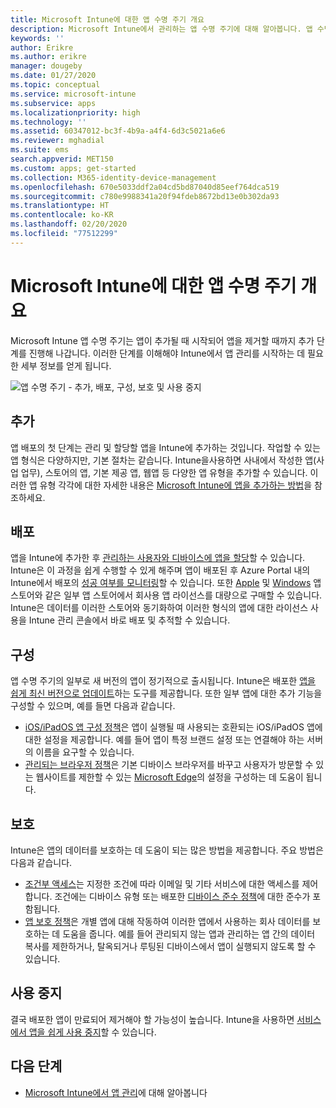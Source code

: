 ```yaml
---
title: Microsoft Intune에 대한 앱 수명 주기 개요
description: Microsoft Intune에서 관리하는 앱 수명 주기에 대해 알아봅니다. 앱 수명 주기는 앱의 추가, 배포, 구성, 보호 및 사용 중지를 포함합니다.
keywords: ''
author: Erikre
ms.author: erikre
manager: dougeby
ms.date: 01/27/2020
ms.topic: conceptual
ms.service: microsoft-intune
ms.subservice: apps
ms.localizationpriority: high
ms.technology: ''
ms.assetid: 60347012-bc3f-4b9a-a4f4-6d3c5021a6e6
ms.reviewer: mghadial
ms.suite: ems
search.appverid: MET150
ms.custom: apps; get-started
ms.collection: M365-identity-device-management
ms.openlocfilehash: 670e5033ddf2a04cd5bd87040d85eef764dca519
ms.sourcegitcommit: c780e9988341a20f94fdeb8672bd13e0b302da93
ms.translationtype: HT
ms.contentlocale: ko-KR
ms.lasthandoff: 02/20/2020
ms.locfileid: "77512299"
---
```

# <a name="overview-of-the-app-lifecycle-in-microsoft-intune"></a>Microsoft Intune에 대한 앱 수명 주기 개요

Microsoft Intune 앱 수명 주기는 앱이 추가될 때 시작되어 앱을 제거할 때까지 추가 단계를 진행해 나갑니다. 이러한 단계를 이해해야 Intune에서 앱 관리를 시작하는 데 필요한 세부 정보를 얻게 됩니다.

![앱 수명 주기 - 추가, 배포, 구성, 보호 및 사용 중지](./media/app-lifecycle/app-lifecycle.png "Intune 앱 수명 주기")

## <a name="add"></a>추가

앱 배포의 첫 단계는 관리 및 할당할 앱을 Intune에 추가하는 것입니다. 작업할 수 있는 앱 형식은 다양하지만, 기본 절차는 같습니다. Intune을사용하면 사내에서 작성한 앱(사업 업무), 스토어의 앱, 기본 제공 앱, 웹앱 등 다양한 앱 유형을 추가할 수 있습니다. 이러한 앱 유형 각각에 대한 자세한 내용은 [Microsoft Intune에 앱을 추가하는 방법](apps-add.md)을 참조하세요.

## <a name="deploy"></a>배포

앱을 Intune에 추가한 후 [관리하는 사용자와 디바이스에 앱을 할당](apps-deploy.md)할 수 있습니다. Intune은 이 과정을 쉽게 수행할 수 있게 해주며 앱이 배포된 후 Azure Portal 내의 Intune에서 배포의 [성공 여부를 모니터링](apps-monitor.md)할 수 있습니다. 또한 [Apple](vpp-apps-ios.md) 및 [Windows](windows-store-for-business.md) 앱 스토어와 같은 일부 앱 스토어에서 회사용 앱 라이선스를 대량으로 구매할 수 있습니다. Intune은 데이터를 이러한 스토어와 동기화하여 이러한 형식의 앱에 대한 라이선스 사용을 Intune 관리 콘솔에서 바로 배포 및 추적할 수 있습니다.

## <a name="configure"></a>구성

앱 수명 주기의 일부로 새 버전의 앱이 정기적으로 출시됩니다. Intune은 배포한 [앱을 쉽게 최신 버전으로 업데이트](apps-add.md)하는 도구를 제공합니다. 또한 일부 앱에 대한 추가 기능을 구성할 수 있으며, 예를 들면 다음과 같습니다.

- [iOS/iPadOS 앱 구성 정책](app-configuration-policies-use-ios.md)은 앱이 실행될 때 사용되는 호환되는 iOS/iPadOS 앱에 대한 설정을 제공합니다. 예를 들어 앱이 특정 브랜드 설정 또는 연결해야 하는 서버의 이름을 요구할 수 있습니다.
- [관리되는 브라우저 정책](app-configuration-managed-browser.md)은 기본 디바이스 브라우저를 바꾸고 사용자가 방문할 수 있는 웹사이트를 제한할 수 있는 [Microsoft Edge](~/apps/apps-supported-intune-apps.md#microsoft-apps)의 설정을 구성하는 데 도움이 됩니다.

## <a name="protect"></a>보호

Intune은 앱의 데이터를 보호하는 데 도움이 되는 많은 방법을 제공합니다. 주요 방법은 다음과 같습니다.

- [조건부 액세스](../protect/conditional-access.md)는 지정한 조건에 따라 이메일 및 기타 서비스에 대한 액세스를 제어합니다. 조건에는 디바이스 유형 또는 배포한 [디바이스 준수 정책](../protect/device-compliance-get-started.md)에 대한 준수가 포함됩니다.
- [앱 보호 정책](app-protection-policy.md)은 개별 앱에 대해 작동하여 이러한 앱에서 사용하는 회사 데이터를 보호하는 데 도움을 줍니다. 예를 들어 관리되지 않는 앱과 관리하는 앱 간의 데이터 복사를 제한하거나, 탈옥되거나 루팅된 디바이스에서 앱이 실행되지 않도록 할 수 있습니다.

## <a name="retire"></a>사용 중지

결국 배포한 앱이 만료되어 제거해야 할 가능성이 높습니다. Intune을 사용하면 [서비스에서 앱을 쉽게 사용 중지](../remote-actions/device-management.md)할 수 있습니다.

## <a name="next-steps"></a>다음 단계

- [Microsoft Intune에서 앱 관리](app-management.md)에 대해 알아봅니다

